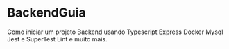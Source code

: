 # BackendGuia
Como iniciar um projeto Backend usando Typescript Express Docker Mysql Jest e SuperTest  Lint e muito mais.
